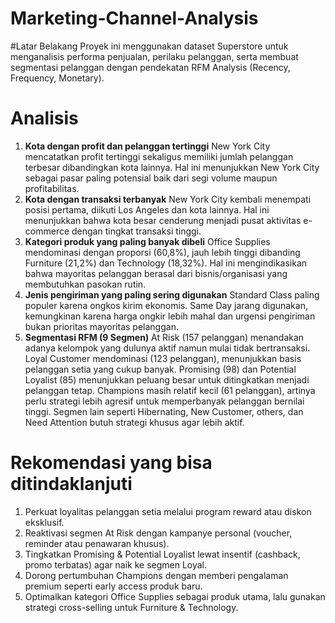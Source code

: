 # Marketing-Channel-Analysis

#Latar Belakang
Proyek ini menggunakan dataset Superstore untuk menganalisis performa penjualan, perilaku pelanggan, serta membuat segmentasi pelanggan dengan pendekatan RFM Analysis (Recency, Frequency, Monetary).

# Analisis
1. **Kota dengan profit dan pelanggan tertinggi**
      New York City mencatatkan profit tertinggi sekaligus memiliki jumlah pelanggan terbesar dibandingkan kota lainnya.  Hal ini menunjukkan New York City sebagai pasar paling potensial baik dari segi volume maupun profitabilitas.
2. **Kota dengan transaksi terbanyak**
      New York City kembali menempati posisi pertama, diikuti Los Angeles dan kota lainnya. Hal ini menunjukkan bahwa kota besar cenderung menjadi pusat aktivitas e-commerce dengan tingkat transaksi tinggi.
3. **Kategori produk yang paling banyak dibeli**
      Office Supplies mendominasi dengan proporsi (60,8%), jauh lebih tinggi dibanding Furniture (21,2%) dan Technology (18,32%). Hal ini mengindikasikan bahwa mayoritas pelanggan berasal dari bisnis/organisasi yang membutuhkan pasokan rutin.
4. **Jenis pengiriman yang paling sering digunakan**
      Standard Class paling populer karena ongkos kirim ekonomis. Same Day jarang digunakan, kemungkinan karena harga ongkir lebih mahal dan urgensi pengiriman bukan prioritas mayoritas pelanggan.
5. **Segmentasi RFM (9 Segmen)**
      At Risk (157 pelanggan) menandakan adanya kelompok yang dulunya aktif namun mulai tidak bertransaksi.
      Loyal Customer mendominasi (123 pelanggan), menunjukkan basis pelanggan setia yang cukup banyak.
      Promising (98) dan Potential Loyalist (85) menunjukkan peluang besar untuk ditingkatkan menjadi pelanggan tetap.
      Champions masih relatif kecil (61 pelanggan), artinya perlu strategi lebih agresif untuk memperbanyak pelanggan bernilai tinggi.
      Segmen lain seperti Hibernating, New Customer, others,  dan Need Attention butuh strategi khusus agar lebih aktif.

# Rekomendasi yang bisa ditindaklanjuti
1. Perkuat loyalitas pelanggan setia melalui program reward atau diskon eksklusif.
2. Reaktivasi segmen At Risk dengan kampanye personal (voucher, reminder atau penawaran khusus).
3. Tingkatkan Promising & Potential Loyalist lewat insentif (cashback, promo terbatas) agar naik ke segmen Loyal.
4. Dorong pertumbuhan Champions dengan memberi pengalaman premium seperti early access produk baru.
5. Optimalkan kategori Office Supplies sebagai produk utama, lalu gunakan strategi cross-selling untuk Furniture & Technology.

